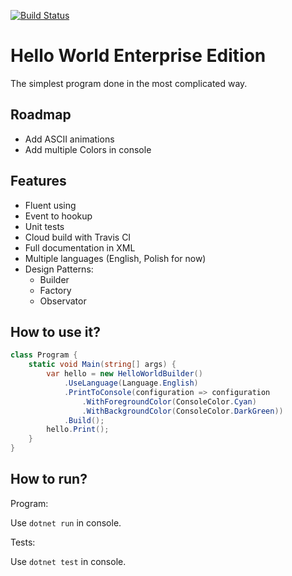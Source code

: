[![Build Status](https://travis-ci.com/Morasiu/HelloWorldEnterpriseEdition.svg?branch=master)](https://travis-ci.com/Morasiu/HelloWorldEnterpriseEdition)

# Hello World Enterprise Edition
The simplest program done in the most complicated way.

## Roadmap

* Add ASCII animations
* Add multiple Colors in console

## Features

* Fluent using
* Event to hookup
* Unit tests
* Cloud build with Travis CI
* Full documentation in XML
* Multiple languages (English, Polish for now)
* Design Patterns:
	* Builder
	* Factory
	* Observator

## How to use it?

```csharp
class Program {
	static void Main(string[] args) {
		var hello = new HelloWorldBuilder()
			.UseLanguage(Language.English)
			.PrintToConsole(configuration => configuration
				.WithForegroundColor(ConsoleColor.Cyan)
				.WithBackgroundColor(ConsoleColor.DarkGreen))
			.Build();
		hello.Print();
	}
}
```

## How to run?

Program:

Use `dotnet run` in console.

Tests:

Use `dotnet test` in console.
